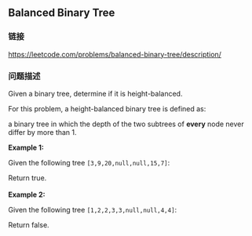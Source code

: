 ## Balanced Binary Tree  
### 链接  
https://leetcode.com/problems/balanced-binary-tree/description/  
### 问题描述
Given a binary tree, determine if it is height-balanced.

For this problem, a height-balanced binary tree is defined as:

> 
a binary tree in which the depth of the two subtrees of **every** node never differ by more than 1.


**Example 1:**

Given the following tree `[3,9,20,null,null,15,7]`:

Return true.<br />
<br />
**Example 2:**

Given the following tree `[1,2,2,3,3,null,null,4,4]`:

Return false.

